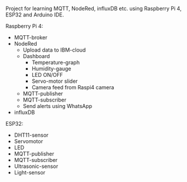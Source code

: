 Project for learning MQTT, NodeRed, influxDB etc. using Raspberry Pi 4, ESP32 and Arduino IDE.

Raspberry Pi 4:
- MQTT-broker
- NodeRed
  - Upload data to IBM-cloud
  - Dashboard
    - Temperature-graph
    - Humidity-gauge
    - LED ON/OFF
    - Servo-motor slider
    - Camera feed from Raspi4 camera    
  - MQTT-publisher
  - MQTT-subscriber
  - Send alerts using WhatsApp
- influxDB

ESP32:
- DHT11-sensor
- Servomotor
- LED
- MQTT-publisher
- MQTT-subscriber
- Ultrasonic-sensor
- Light-sensor
